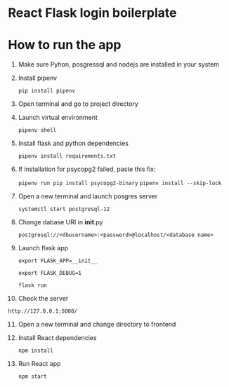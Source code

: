 # React Flask login boilerplate

# How to run the app

1. Make sure Pyhon, posgressql and nodejs are installed in your system

2. Install pipenv 
   
     `pip install pipenv`
   
3. Open terminal and go to project directory

4. Launch virtual environment
  
    `pipenv shell`
  
5. Install flask and python dependencies

    `pipenv install requirements.txt`
    
6. If installation for psycopg2 failed, paste this fix:

   `pipenv run pip install psycopg2-binary`
   `pipenv install --skip-lock `
    
7. Open a new terminal and launch posgres server 

   `systemctl start postgresql-12`
   
8. Change dabase URI in __init__.py

   `postgresql://<dbusername>:<password>@localhost/<database name>`
  
9. Launch flask app

     `export FLASK_APP=__init__`
   
     `export FLASK_DEBUG=1`
   
     `flask run`
     
10. Check the server 

   `http://127.0.0.1:5000/`
   
11. Open a new terminal and change directory to frontend

12. Install React dependencies

     `npm install`
   
13. Run React app

     `npm start`
